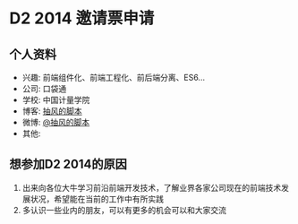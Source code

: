 # D2 2014 邀请票申请

## 个人资料

- 兴趣: 前端组件化、前端工程化、前后端分离、ES6...
- 公司: 口袋通
- 学校: 中国计量学院
- 博客: [抽风的脚本](http://qianzhenlei.com)
- 微博: [@抽风的脚本](http://weibo.com/raybill)
- 其他:

## 想参加D2 2014的原因

1. 出来向各位大牛学习前沿前端开发技术，了解业界各家公司现在的前端技术发展状况，希望能在当前的工作中有所实践
2. 多认识一些业内的朋友，可以有更多的机会可以和大家交流
